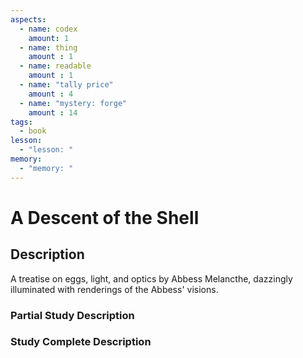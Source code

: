 ```yaml
---
aspects: 
  - name: codex
    amount: 1
  - name: thing
    amount : 1
  - name: readable
    amount : 1
  - name: "tally price"
    amount : 4
  - name: "mystery: forge"
    amount : 14
tags:
  - book
lesson:
  - "lesson: "
memory:
  - "memory: "
---
```


# A Descent of the Shell

## Description

A treatise on eggs, light, and optics by Abbess Melancthe, dazzingly illuminated with renderings of the Abbess' visions.

### Partial Study Description

### Study Complete Description
